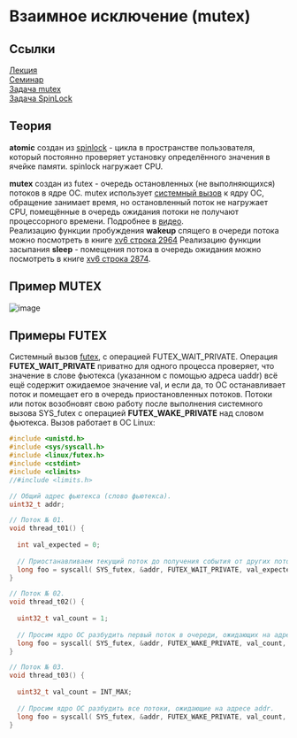 # Взаимное исключение (mutex)

## Ссылки
[Лекция](https://youtu.be/fmcBo4E7qr0)  
[Семинар](https://youtu.be/QMM4GDSQya4)  
[Задача mutex](https://gitlab.com/Lipovsky/concurrency-course/-/tree/master/tasks/mutex/mutex)  
[Задача SpinLock](https://gitlab.com/Lipovsky/concurrency-course/-/tree/master/tasks/mutex/spinlock)  

## Теория

**atomic** создан из [spinlock](https://github.com/alzoi/C/blob/master/spinlock.md) - цикла в пространстве пользователя, который постоянно проверяет установку определённого значения в ячейке памяти. spinlock нагружает CPU.  

**mutex** создан из futex - очередь остановленных (не выполняющихся) потоков в ядре ОС.  mutex использует [системный вызов](https://man7.org/linux/man-pages/man2/futex.2.html) к ядру ОС, обращение занимает время, но остановленный поток не нагружает CPU, помещённые в очередь ожидания потоки не получают процессорного времени. Подробнее в [видео](https://youtu.be/xKqO04SN6C0?list=PLEJxKK7AcSEGPOCFtQTJhOElU44J_JAun&t=161).  
Реализацию функции пробуждения **wakeup** спящего в очереди потока можно посмотреть в книге [xv6 строка 2964](https://pdos.csail.mit.edu/6.828/2018/xv6/xv6-rev11.pdf)
Реализацию функции засыпания **sleep** - помещения потока в очередь ожидания можно посмотреть в книге [xv6 строка 2874](https://pdos.csail.mit.edu/6.828/2018/xv6/xv6-rev11.pdf).
## Пример MUTEX
![image](https://user-images.githubusercontent.com/20499566/191020237-45519fe6-903a-4361-a9af-62b79eed86a8.png)

## Примеры FUTEX
Системный вызов [futex](https://man7.org/linux/man-pages/man2/futex.2.html), с операцией FUTEX_WAIT_PRIVATE. 
Операция **FUTEX_WAIT_PRIVATE** приватно для одного процесса проверяет, что значение в слове фьютекса (указанном с помощью адреса uaddr) всё ещё содержит ожидаемое значение val, и если да, то ОС останавливает поток и помещает его в очередь приостановленных потоков. Потоки или поток возобновят свою работу после выполнения системного вызова SYS_futex с операцией **FUTEX_WAKE_PRIVATE** над словом фьютекса.
Вызов работает в ОС Linux:  
```cpp
#include <unistd.h>
#include <sys/syscall.h>
#include <linux/futex.h>
#include <cstdint>
#include <climits>
//#include <limits.h>

// Общий адрес фьютекса (слово фьютекса).
uint32_t addr;  

// Поток № 01.
void thread_t01() {  
  
  int val_expected = 0;
  
  // Приостанавливаем текущий поток до получения события от других потоков.
  long foo = syscall( SYS_futex, &addr, FUTEX_WAIT_PRIVATE, val_expected, nullptr, nullptr, 0);
}

// Поток № 02.
void thread_t02() {  
  
  uint32_t val_count = 1;
  
  // Просим ядро ОС разбудить первый поток в очереди, ожидающих на адресе addr.
  long foo = syscall( SYS_futex, &addr, FUTEX_WAKE_PRIVATE, val_count, nullptr, nullptr, 0);
}

// Поток № 03.
void thread_t03() {  
  
  uint32_t val_count = INT_MAX;
  
  // Просим ядро ОС разбудить все потоки, ожидающие на адресе addr.
  long foo = syscall( SYS_futex, &addr, FUTEX_WAKE_PRIVATE, val_count, nullptr, nullptr, 0);
}

```
